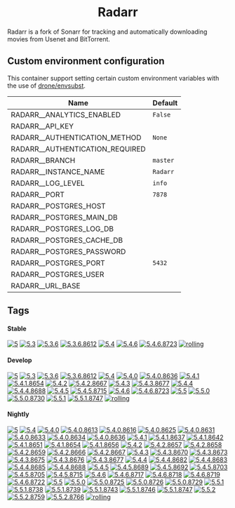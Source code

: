<!---
NOTE: AUTO-GENERATED FILE
to edit this file, instead edit its template at: ./github/scripts/templates/container/README.md.j2
-->
<div align="center">

# Radarr

</div>

Radarr is a fork of Sonarr for tracking and automatically downloading movies from Usenet and BitTorrent.

## Custom environment configuration

This container support setting certain custom environment variables with the use of [drone/envsubst](https://github.com/drone/envsubst).

| Name                            | Default  |
|---------------------------------|----------|
| RADARR__ANALYTICS_ENABLED       | `False`  |
| RADARR__API_KEY                 |          |
| RADARR__AUTHENTICATION_METHOD   | `None`   |
| RADARR__AUTHENTICATION_REQUIRED |          |
| RADARR__BRANCH                  | `master` |
| RADARR__INSTANCE_NAME           | `Radarr` |
| RADARR__LOG_LEVEL               | `info`   |
| RADARR__PORT                    | `7878`   |
| RADARR__POSTGRES_HOST           |          |
| RADARR__POSTGRES_MAIN_DB        |          |
| RADARR__POSTGRES_LOG_DB         |          |
| RADARR__POSTGRES_CACHE_DB       |          |
| RADARR__POSTGRES_PASSWORD       |          |
| RADARR__POSTGRES_PORT           | `5432`   |
| RADARR__POSTGRES_USER           |          |
| RADARR__URL_BASE                |          |

## Tags

#### Stable



[![5](https://img.shields.io/badge/5-blue?style=flat-square)](https://github.com/kflix-tv/containers/pkgs/container/radarr/203281057?tag=5)
 [![5.3](https://img.shields.io/badge/5.3-blue?style=flat-square)](https://github.com/kflix-tv/containers/pkgs/container/radarr/186050012?tag=5.3)
 [![5.3.6](https://img.shields.io/badge/5.3.6-blue?style=flat-square)](https://github.com/kflix-tv/containers/pkgs/container/radarr/186050012?tag=5.3.6)
 [![5.3.6.8612](https://img.shields.io/badge/5.3.6.8612-blue?style=flat-square)](https://github.com/kflix-tv/containers/pkgs/container/radarr/186050012?tag=5.3.6.8612)
 [![5.4](https://img.shields.io/badge/5.4-blue?style=flat-square)](https://github.com/kflix-tv/containers/pkgs/container/radarr/203281057?tag=5.4)
 [![5.4.6](https://img.shields.io/badge/5.4.6-blue?style=flat-square)](https://github.com/kflix-tv/containers/pkgs/container/radarr/203281057?tag=5.4.6)
 [![5.4.6.8723](https://img.shields.io/badge/5.4.6.8723-blue?style=flat-square)](https://github.com/kflix-tv/containers/pkgs/container/radarr/203281057?tag=5.4.6.8723)
 [![rolling](https://img.shields.io/badge/rolling-green?style=flat-square)](https://github.com/kflix-tv/containers/pkgs/container/radarr/203281057?tag=rolling)

#### Develop



 [![5](https://img.shields.io/badge/5-blue?style=flat-square)](https://github.com/kflix-tv/containers/pkgs/container/radarr-develop/209403312?tag=5)
 [![5.3](https://img.shields.io/badge/5.3-blue?style=flat-square)](https://github.com/kflix-tv/containers/pkgs/container/radarr-develop/183231234?tag=5.3)
 [![5.3.6](https://img.shields.io/badge/5.3.6-blue?style=flat-square)](https://github.com/kflix-tv/containers/pkgs/container/radarr-develop/183231234?tag=5.3.6)
 [![5.3.6.8612](https://img.shields.io/badge/5.3.6.8612-blue?style=flat-square)](https://github.com/kflix-tv/containers/pkgs/container/radarr-develop/183231234?tag=5.3.6.8612)
 [![5.4](https://img.shields.io/badge/5.4-blue?style=flat-square)](https://github.com/kflix-tv/containers/pkgs/container/radarr-develop/203281110?tag=5.4)
 [![5.4.0](https://img.shields.io/badge/5.4.0-blue?style=flat-square)](https://github.com/kflix-tv/containers/pkgs/container/radarr-develop/186050021?tag=5.4.0)
 [![5.4.0.8636](https://img.shields.io/badge/5.4.0.8636-blue?style=flat-square)](https://github.com/kflix-tv/containers/pkgs/container/radarr-develop/186050021?tag=5.4.0.8636)
 [![5.4.1](https://img.shields.io/badge/5.4.1-blue?style=flat-square)](https://github.com/kflix-tv/containers/pkgs/container/radarr-develop/186081764?tag=5.4.1)
 [![5.4.1.8654](https://img.shields.io/badge/5.4.1.8654-blue?style=flat-square)](https://github.com/kflix-tv/containers/pkgs/container/radarr-develop/186081764?tag=5.4.1.8654)
 [![5.4.2](https://img.shields.io/badge/5.4.2-blue?style=flat-square)](https://github.com/kflix-tv/containers/pkgs/container/radarr-develop/191950540?tag=5.4.2)
 [![5.4.2.8667](https://img.shields.io/badge/5.4.2.8667-blue?style=flat-square)](https://github.com/kflix-tv/containers/pkgs/container/radarr-develop/191950540?tag=5.4.2.8667)
 [![5.4.3](https://img.shields.io/badge/5.4.3-blue?style=flat-square)](https://github.com/kflix-tv/containers/pkgs/container/radarr-develop/192003329?tag=5.4.3)
 [![5.4.3.8677](https://img.shields.io/badge/5.4.3.8677-blue?style=flat-square)](https://github.com/kflix-tv/containers/pkgs/container/radarr-develop/192003329?tag=5.4.3.8677)
 [![5.4.4](https://img.shields.io/badge/5.4.4-blue?style=flat-square)](https://github.com/kflix-tv/containers/pkgs/container/radarr-develop/197764274?tag=5.4.4)
 [![5.4.4.8688](https://img.shields.io/badge/5.4.4.8688-blue?style=flat-square)](https://github.com/kflix-tv/containers/pkgs/container/radarr-develop/197764274?tag=5.4.4.8688)
 [![5.4.5](https://img.shields.io/badge/5.4.5-blue?style=flat-square)](https://github.com/kflix-tv/containers/pkgs/container/radarr-develop/200533712?tag=5.4.5)
 [![5.4.5.8715](https://img.shields.io/badge/5.4.5.8715-blue?style=flat-square)](https://github.com/kflix-tv/containers/pkgs/container/radarr-develop/200533712?tag=5.4.5.8715)
 [![5.4.6](https://img.shields.io/badge/5.4.6-blue?style=flat-square)](https://github.com/kflix-tv/containers/pkgs/container/radarr-develop/203281110?tag=5.4.6)
 [![5.4.6.8723](https://img.shields.io/badge/5.4.6.8723-blue?style=flat-square)](https://github.com/kflix-tv/containers/pkgs/container/radarr-develop/203281110?tag=5.4.6.8723)
 [![5.5](https://img.shields.io/badge/5.5-blue?style=flat-square)](https://github.com/kflix-tv/containers/pkgs/container/radarr-develop/209403312?tag=5.5)
 [![5.5.0](https://img.shields.io/badge/5.5.0-blue?style=flat-square)](https://github.com/kflix-tv/containers/pkgs/container/radarr-develop/206403684?tag=5.5.0)
 [![5.5.0.8730](https://img.shields.io/badge/5.5.0.8730-blue?style=flat-square)](https://github.com/kflix-tv/containers/pkgs/container/radarr-develop/206403684?tag=5.5.0.8730)
 [![5.5.1](https://img.shields.io/badge/5.5.1-blue?style=flat-square)](https://github.com/kflix-tv/containers/pkgs/container/radarr-develop/209403312?tag=5.5.1)
 [![5.5.1.8747](https://img.shields.io/badge/5.5.1.8747-blue?style=flat-square)](https://github.com/kflix-tv/containers/pkgs/container/radarr-develop/209403312?tag=5.5.1.8747)
 [![rolling](https://img.shields.io/badge/rolling-green?style=flat-square)](https://github.com/kflix-tv/containers/pkgs/container/radarr-develop/209403312?tag=rolling)

#### Nightly



 [![5](https://img.shields.io/badge/5-blue?style=flat-square)](https://github.com/kflix-tv/containers/pkgs/container/radarr-nightly/210974777?tag=5)
 [![5.4](https://img.shields.io/badge/5.4-blue?style=flat-square)](https://github.com/kflix-tv/containers/pkgs/container/radarr-nightly/202214609?tag=5.4)
 [![5.4.0](https://img.shields.io/badge/5.4.0-blue?style=flat-square)](https://github.com/kflix-tv/containers/pkgs/container/radarr-nightly/183231232?tag=5.4.0)
 [![5.4.0.8613](https://img.shields.io/badge/5.4.0.8613-blue?style=flat-square)](https://github.com/kflix-tv/containers/pkgs/container/radarr-nightly/180440952?tag=5.4.0.8613)
 [![5.4.0.8616](https://img.shields.io/badge/5.4.0.8616-blue?style=flat-square)](https://github.com/kflix-tv/containers/pkgs/container/radarr-nightly/180875882?tag=5.4.0.8616)
 [![5.4.0.8625](https://img.shields.io/badge/5.4.0.8625-blue?style=flat-square)](https://github.com/kflix-tv/containers/pkgs/container/radarr-nightly/181779078?tag=5.4.0.8625)
 [![5.4.0.8631](https://img.shields.io/badge/5.4.0.8631-blue?style=flat-square)](https://github.com/kflix-tv/containers/pkgs/container/radarr-nightly/181882614?tag=5.4.0.8631)
 [![5.4.0.8633](https://img.shields.io/badge/5.4.0.8633-blue?style=flat-square)](https://github.com/kflix-tv/containers/pkgs/container/radarr-nightly/181988952?tag=5.4.0.8633)
 [![5.4.0.8634](https://img.shields.io/badge/5.4.0.8634-blue?style=flat-square)](https://github.com/kflix-tv/containers/pkgs/container/radarr-nightly/182562993?tag=5.4.0.8634)
 [![5.4.0.8636](https://img.shields.io/badge/5.4.0.8636-blue?style=flat-square)](https://github.com/kflix-tv/containers/pkgs/container/radarr-nightly/183231232?tag=5.4.0.8636)
 [![5.4.1](https://img.shields.io/badge/5.4.1-blue?style=flat-square)](https://github.com/kflix-tv/containers/pkgs/container/radarr-nightly/186081765?tag=5.4.1)
 [![5.4.1.8637](https://img.shields.io/badge/5.4.1.8637-blue?style=flat-square)](https://github.com/kflix-tv/containers/pkgs/container/radarr-nightly/183863527?tag=5.4.1.8637)
 [![5.4.1.8642](https://img.shields.io/badge/5.4.1.8642-blue?style=flat-square)](https://github.com/kflix-tv/containers/pkgs/container/radarr-nightly/184870200?tag=5.4.1.8642)
 [![5.4.1.8651](https://img.shields.io/badge/5.4.1.8651-blue?style=flat-square)](https://github.com/kflix-tv/containers/pkgs/container/radarr-nightly/185973228?tag=5.4.1.8651)
 [![5.4.1.8654](https://img.shields.io/badge/5.4.1.8654-blue?style=flat-square)](https://github.com/kflix-tv/containers/pkgs/container/radarr-nightly/186050031?tag=5.4.1.8654)
 [![5.4.1.8656](https://img.shields.io/badge/5.4.1.8656-blue?style=flat-square)](https://github.com/kflix-tv/containers/pkgs/container/radarr-nightly/186081765?tag=5.4.1.8656)
 [![5.4.2](https://img.shields.io/badge/5.4.2-blue?style=flat-square)](https://github.com/kflix-tv/containers/pkgs/container/radarr-nightly/188542026?tag=5.4.2)
 [![5.4.2.8657](https://img.shields.io/badge/5.4.2.8657-blue?style=flat-square)](https://github.com/kflix-tv/containers/pkgs/container/radarr-nightly/186088117?tag=5.4.2.8657)
 [![5.4.2.8658](https://img.shields.io/badge/5.4.2.8658-blue?style=flat-square)](https://github.com/kflix-tv/containers/pkgs/container/radarr-nightly/186095528?tag=5.4.2.8658)
 [![5.4.2.8659](https://img.shields.io/badge/5.4.2.8659-blue?style=flat-square)](https://github.com/kflix-tv/containers/pkgs/container/radarr-nightly/186205107?tag=5.4.2.8659)
 [![5.4.2.8666](https://img.shields.io/badge/5.4.2.8666-blue?style=flat-square)](https://github.com/kflix-tv/containers/pkgs/container/radarr-nightly/188468297?tag=5.4.2.8666)
 [![5.4.2.8667](https://img.shields.io/badge/5.4.2.8667-blue?style=flat-square)](https://github.com/kflix-tv/containers/pkgs/container/radarr-nightly/188542026?tag=5.4.2.8667)
 [![5.4.3](https://img.shields.io/badge/5.4.3-blue?style=flat-square)](https://github.com/kflix-tv/containers/pkgs/container/radarr-nightly/191057531?tag=5.4.3)
 [![5.4.3.8670](https://img.shields.io/badge/5.4.3.8670-blue?style=flat-square)](https://github.com/kflix-tv/containers/pkgs/container/radarr-nightly/189081215?tag=5.4.3.8670)
 [![5.4.3.8673](https://img.shields.io/badge/5.4.3.8673-blue?style=flat-square)](https://github.com/kflix-tv/containers/pkgs/container/radarr-nightly/190150524?tag=5.4.3.8673)
 [![5.4.3.8675](https://img.shields.io/badge/5.4.3.8675-blue?style=flat-square)](https://github.com/kflix-tv/containers/pkgs/container/radarr-nightly/190793813?tag=5.4.3.8675)
 [![5.4.3.8676](https://img.shields.io/badge/5.4.3.8676-blue?style=flat-square)](https://github.com/kflix-tv/containers/pkgs/container/radarr-nightly/191018820?tag=5.4.3.8676)
 [![5.4.3.8677](https://img.shields.io/badge/5.4.3.8677-blue?style=flat-square)](https://github.com/kflix-tv/containers/pkgs/container/radarr-nightly/191057531?tag=5.4.3.8677)
 [![5.4.4](https://img.shields.io/badge/5.4.4-blue?style=flat-square)](https://github.com/kflix-tv/containers/pkgs/container/radarr-nightly/194508457?tag=5.4.4)
 [![5.4.4.8682](https://img.shields.io/badge/5.4.4.8682-blue?style=flat-square)](https://github.com/kflix-tv/containers/pkgs/container/radarr-nightly/192010171?tag=5.4.4.8682)
 [![5.4.4.8683](https://img.shields.io/badge/5.4.4.8683-blue?style=flat-square)](https://github.com/kflix-tv/containers/pkgs/container/radarr-nightly/192026959?tag=5.4.4.8683)
 [![5.4.4.8685](https://img.shields.io/badge/5.4.4.8685-blue?style=flat-square)](https://github.com/kflix-tv/containers/pkgs/container/radarr-nightly/194200083?tag=5.4.4.8685)
 [![5.4.4.8688](https://img.shields.io/badge/5.4.4.8688-blue?style=flat-square)](https://github.com/kflix-tv/containers/pkgs/container/radarr-nightly/194508457?tag=5.4.4.8688)
 [![5.4.5](https://img.shields.io/badge/5.4.5-blue?style=flat-square)](https://github.com/kflix-tv/containers/pkgs/container/radarr-nightly/200450182?tag=5.4.5)
 [![5.4.5.8689](https://img.shields.io/badge/5.4.5.8689-blue?style=flat-square)](https://github.com/kflix-tv/containers/pkgs/container/radarr-nightly/195061006?tag=5.4.5.8689)
 [![5.4.5.8692](https://img.shields.io/badge/5.4.5.8692-blue?style=flat-square)](https://github.com/kflix-tv/containers/pkgs/container/radarr-nightly/196651956?tag=5.4.5.8692)
 [![5.4.5.8703](https://img.shields.io/badge/5.4.5.8703-blue?style=flat-square)](https://github.com/kflix-tv/containers/pkgs/container/radarr-nightly/197809318?tag=5.4.5.8703)
 [![5.4.5.8705](https://img.shields.io/badge/5.4.5.8705-blue?style=flat-square)](https://github.com/kflix-tv/containers/pkgs/container/radarr-nightly/200356919?tag=5.4.5.8705)
 [![5.4.5.8715](https://img.shields.io/badge/5.4.5.8715-blue?style=flat-square)](https://github.com/kflix-tv/containers/pkgs/container/radarr-nightly/200450182?tag=5.4.5.8715)
 [![5.4.6](https://img.shields.io/badge/5.4.6-blue?style=flat-square)](https://github.com/kflix-tv/containers/pkgs/container/radarr-nightly/202214609?tag=5.4.6)
 [![5.4.6.8717](https://img.shields.io/badge/5.4.6.8717-blue?style=flat-square)](https://github.com/kflix-tv/containers/pkgs/container/radarr-nightly/201226861?tag=5.4.6.8717)
 [![5.4.6.8718](https://img.shields.io/badge/5.4.6.8718-blue?style=flat-square)](https://github.com/kflix-tv/containers/pkgs/container/radarr-nightly/201259561?tag=5.4.6.8718)
 [![5.4.6.8719](https://img.shields.io/badge/5.4.6.8719-blue?style=flat-square)](https://github.com/kflix-tv/containers/pkgs/container/radarr-nightly/201600376?tag=5.4.6.8719)
 [![5.4.6.8722](https://img.shields.io/badge/5.4.6.8722-blue?style=flat-square)](https://github.com/kflix-tv/containers/pkgs/container/radarr-nightly/202214609?tag=5.4.6.8722)
 [![5.5](https://img.shields.io/badge/5.5-blue?style=flat-square)](https://github.com/kflix-tv/containers/pkgs/container/radarr-nightly/210974777?tag=5.5)
 [![5.5.0](https://img.shields.io/badge/5.5.0-blue?style=flat-square)](https://github.com/kflix-tv/containers/pkgs/container/radarr-nightly/206171709?tag=5.5.0)
 [![5.5.0.8725](https://img.shields.io/badge/5.5.0.8725-blue?style=flat-square)](https://github.com/kflix-tv/containers/pkgs/container/radarr-nightly/203287765?tag=5.5.0.8725)
 [![5.5.0.8726](https://img.shields.io/badge/5.5.0.8726-blue?style=flat-square)](https://github.com/kflix-tv/containers/pkgs/container/radarr-nightly/203303525?tag=5.5.0.8726)
 [![5.5.0.8729](https://img.shields.io/badge/5.5.0.8729-blue?style=flat-square)](https://github.com/kflix-tv/containers/pkgs/container/radarr-nightly/206171709?tag=5.5.0.8729)
 [![5.5.1](https://img.shields.io/badge/5.5.1-blue?style=flat-square)](https://github.com/kflix-tv/containers/pkgs/container/radarr-nightly/208523546?tag=5.5.1)
 [![5.5.1.8738](https://img.shields.io/badge/5.5.1.8738-blue?style=flat-square)](https://github.com/kflix-tv/containers/pkgs/container/radarr-nightly/206403682?tag=5.5.1.8738)
 [![5.5.1.8739](https://img.shields.io/badge/5.5.1.8739-blue?style=flat-square)](https://github.com/kflix-tv/containers/pkgs/container/radarr-nightly/206415876?tag=5.5.1.8739)
 [![5.5.1.8743](https://img.shields.io/badge/5.5.1.8743-blue?style=flat-square)](https://github.com/kflix-tv/containers/pkgs/container/radarr-nightly/206636146?tag=5.5.1.8743)
 [![5.5.1.8746](https://img.shields.io/badge/5.5.1.8746-blue?style=flat-square)](https://github.com/kflix-tv/containers/pkgs/container/radarr-nightly/208325328?tag=5.5.1.8746)
 [![5.5.1.8747](https://img.shields.io/badge/5.5.1.8747-blue?style=flat-square)](https://github.com/kflix-tv/containers/pkgs/container/radarr-nightly/208523546?tag=5.5.1.8747)
 [![5.5.2](https://img.shields.io/badge/5.5.2-blue?style=flat-square)](https://github.com/kflix-tv/containers/pkgs/container/radarr-nightly/210974777?tag=5.5.2)
 [![5.5.2.8759](https://img.shields.io/badge/5.5.2.8759-blue?style=flat-square)](https://github.com/kflix-tv/containers/pkgs/container/radarr-nightly/209456359?tag=5.5.2.8759)
 [![5.5.2.8766](https://img.shields.io/badge/5.5.2.8766-blue?style=flat-square)](https://github.com/kflix-tv/containers/pkgs/container/radarr-nightly/210974777?tag=5.5.2.8766)
 [![rolling](https://img.shields.io/badge/rolling-green?style=flat-square)](https://github.com/kflix-tv/containers/pkgs/container/radarr-nightly/210974777?tag=rolling)
